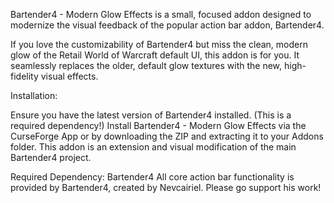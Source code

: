 Bartender4 - Modern Glow Effects is a small, focused addon designed to modernize the visual feedback of the popular action bar addon, Bartender4.

If you love the customizability of Bartender4 but miss the clean, modern glow of the Retail World of Warcraft default UI, this addon is for you. It seamlessly replaces the older, default glow textures with the new, high-fidelity visual effects.

Installation:

Ensure you have the latest version of Bartender4 installed. (This is a required dependency!)
Install Bartender4 - Modern Glow Effects via the CurseForge App or by downloading the ZIP and extracting it to your Addons folder.
This addon is an extension and visual modification of the main Bartender4 project.

Required Dependency: Bartender4
All core action bar functionality is provided by Bartender4, created by Nevcairiel. Please go support his work!
